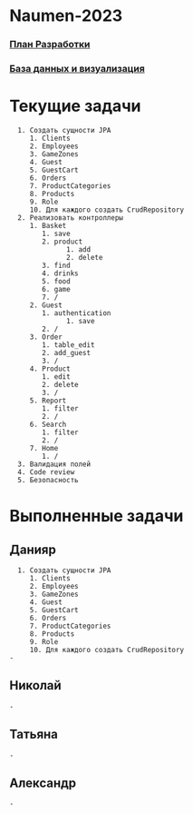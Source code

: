 # Naumen-2023
### <a href="https://docs.google.com/document/d/1OPyunPzj2ujtxcH14WSPzxNsq6_nW5wLxD2vCCVMzV4/edit?usp=sharing">План Разработки</a>
### <a href="https://miro.com/app/board/uXjVMjW_sFk=/?share_link_id=767094752407">База данных и визуализация</a>
# Текущие задачи

      1. Создать сущности JPA
         1. Clients
         2. Employees
         3. GameZones
         4. Guest
         5. GuestCart
         6. Orders
         7. ProductCategories
         8. Products
         9. Role
         10. Для каждого создать CrudRepository
      2. Реализовать контроллеры
         1. Basket
            1. save
            2. product
                  1. add
                  2. delete
            3. find
            4. drinks
            5. food
            6. game
            7. /
         2. Guest
            1. authentication
                  1. save
            2. /
         3. Order
            1. table_edit
            2. add_guest
            3. /
         4. Product
            1. edit
            2. delete
            3. / 
         5. Report
            1. filter
            2. /
         6. Search
            1. filter
            2. /
         7. Home
            1. /
      3. Валидация полей
      4. Code review
      5. Безопасность

# Выполненные задачи
## Данияр
      1. Создать сущности JPA
         1. Clients
         2. Employees
         3. GameZones
         4. Guest
         5. GuestCart
         6. Orders
         7. ProductCategories
         8. Products
         9. Role
         10. Для каждого создать CrudRepository
    -
## Николай
    -
## Татьяна
    -
## Александр
    -
